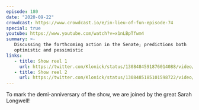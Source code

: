 ```yaml
---
episode: 180
date: "2020-09-22"
crowdcast: https://www.crowdcast.io/e/in-lieu-of-fun-episode-74
special: true
youtube: https://www.youtube.com/watch?v=x1nLBpTfwm4
summary: >-
   Discussing the forthcoming action in the Senate; predictions both
   optimistic and pessimistic
links:
   - title: Show reel 1
     url: https://twitter.com/Klonick/status/1308484591876014088/video/1
   - title: Show reel 2
     url: https://twitter.com/Klonick/status/1308485185101598722/video/1
---
```

To mark the demi-anniversary of the show, we are joined by the great Sarah Longwell!
